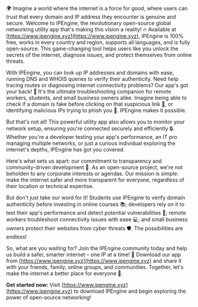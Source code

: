 🌍 Imagine a world where the internet is a force for good, where users can trust that every domain and IP address they encounter is genuine and secure. Welcome to IPEngine, the revolutionary open-source global networking utility app that's making this vision a reality! 🔥 Available at [https://www.ipengine.xyz](https://www.ipengine.xyz), IPEngine is 100% free, works in every country and region, supports all languages, and is fully open-source. This game-changing tool helps users like you unlock the secrets of the internet, diagnose issues, and protect themselves from online threats.

With IPEngine, you can look up IP addresses and domains with ease, running DNS and WHOIS queries to verify their authenticity. Need help tracing routes or diagnosing internet connectivity problems? Our app's got your back! 💪 It's the ultimate troubleshooting companion for remote workers, students, and small business owners alike. Imagine being able to check if a domain is fake before clicking on that suspicious link 🚫, or identifying malicious IPs trying to phish you 🎣. IPEngine makes it possible.

But that's not all! This powerful utility app also allows you to monitor your network setup, ensuring you're connected securely and efficiently 🔒. Whether you're a developer testing your app's performance, an IT pro managing multiple networks, or just a curious individual exploring the internet's depths, IPEngine has got you covered.

Here's what sets us apart: our commitment to transparency and community-driven development 🌟. As an open-source project, we're not beholden to any corporate interests or agendas. Our mission is simple: make the internet safer and more transparent for everyone, regardless of their location or technical expertise.

But don't just take our word for it! Students use IPEngine to verify domain authenticity before investing in online courses 📚; developers rely on it to test their app's performance and detect potential vulnerabilities 🔧; remote workers troubleshoot connectivity issues with ease 💻; and small business owners protect their websites from cyber threats 🛡️. The possibilities are endless!

So, what are you waiting for? Join the IPEngine community today and help us build a safer, smarter internet – one IP at a time! 🔩 Download our app from [https://www.ipengine.xyz](https://www.ipengine.xyz) and share it with your friends, family, online groups, and communities. Together, let's make the internet a better place for everyone 🌈.

**Get started now:** Visit [https://www.ipengine.xyz](https://www.ipengine.xyz) to download IPEngine and begin exploring the power of open-source networking!